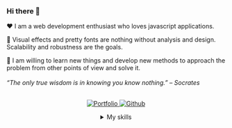 <h3>Hi there 👋</h3> 

❤️ I am a web development enthusiast who loves javascript applications.

📐 Visual effects and pretty fonts are nothing without analysis and design. Scalability and robustness are the goals.

📕 I am willing to learn new things and develop new methods to approach the problem from other points of view and solve it.
<br><br>
*“The only true wisdom is in knowing you know nothing.” – Socrates*
<br><br>

<p align="center">
	<a href="https://thiagopereiraufv.github.io" target="_blank">
		<img alt="Portfolio" src="https://img.shields.io/static/v1?style=for-the-badge&label=Portfolio&message=Thiago%20Pereira&color=orange"/>
	</a>
	<a href="https://github.com/ThiagoPereiraUFV" target="_blank">
		<img alt="Github" src="https://img.shields.io/static/v1?style=for-the-badge&label=Github&message=ThiagoPereiraUFV&color=blue"/>
	</a>
</p>

<details>
<summary align="center">My skills</summary>

<h4>📋 Language skills</h4>

<p align="center">
	<img alt="JavaScript" src="https://img.shields.io/badge/javascript%20-%23323330.svg?&style=for-the-badge&logo=javascript&logoColor=%23F7DF1E"/>
	<img alt="TypeScript" src="https://img.shields.io/badge/typescript%20-%23007ACC.svg?&style=for-the-badge&logo=typescript&logoColor=white"/>
<!-- 	<img alt="PHP" src="https://img.shields.io/badge/php-%23777BB4.svg?&style=for-the-badge&logo=php&logoColor=white"/> -->
<!-- 	<img alt="C++" src="https://img.shields.io/badge/c++%20-%2300599C.svg?&style=for-the-badge&logo=c%2B%2B&ogoColor=white"/> -->
<!-- 	<img alt="Python" src="https://img.shields.io/badge/python%20-%2314354C.svg?&style=for-the-badge&logo=python&logoColor=white"/> -->
<!-- 	<img alt="Java" src="https://img.shields.io/badge/java-%23ED8B00.svg?&style=for-the-badge&logo=java&logoColor=white"/> -->
</p>


<!-- **:computer: Frontend skills** -->

<!-- <p align="center">  -->
<!-- 	<img alt="HTML5" src="https://img.shields.io/badge/html5%20-%23E34F26.svg?&style=for-the-badge&logo=html5&logoColor=white"/> -->
<!-- 	<img alt="CSS3" src="https://img.shields.io/badge/css3%20-%231572B6.svg?&style=for-the-badge&logo=css3&logoColor=white"/> -->
<!-- 	<img alt="React" src="https://img.shields.io/badge/react%20-%2320232a.svg?&style=for-the-badge&logo=react&logoColor=%2361DAFB"/> -->
<!-- 	<img alt="Next JS" src="https://img.shields.io/badge/next%20js%20-%23000000.svg?&style=for-the-badge&logo=next.js&logoColor=white"/> -->
<!-- 	<img alt="Vue.js" src="https://img.shields.io/badge/vuejs%20-%2335495e.svg?&style=for-the-badge&logo=vue.js&logoColor=%234FC08D"/> -->
<!-- 	<img alt="NuxtJS" src="https://img.shields.io/badge/Nuxt-002E3B?style=for-the-badge&logo=nuxtdotjs&logoColor=#00DC82"/> -->
<!-- 	<img alt="Bootstrap" src="https://img.shields.io/badge/bootstrap%20-%23563D7C.svg?&style=for-the-badge&logo=bootstrap&logoColor=white"/> -->
<!-- 	<img alt="Vuetify" src="https://img.shields.io/badge/Vuetify-1867C0?style=for-the-badge&logo=vuetify&logoColor=AEDDFF"/> -->
<!-- 	<img alt="MUI" src="https://img.shields.io/badge/MUI-%230081CB.svg?style=for-the-badge&logo=mui&logoColor=white"/> -->
<!-- 	<img alt="TailwindCSS" src="https://img.shields.io/badge/tailwindcss-%2338B2AC.svg?style=for-the-badge&logo=tailwind-css&logoColor=white"/> -->
<!-- 	<img alt="WordPress" src="https://img.shields.io/badge/WordPress%20-%23117AC9.svg?&style=for-the-badge&logo=WordPress&logoColor=white"/> -->
<!-- </p> -->


<h4>💾 Backend/DB skills</h4>

<p align="center">
	<img alt="NodeJS" src="https://img.shields.io/badge/node.js%20-%2343853D.svg?&style=for-the-badge&logo=node.js&logoColor=white"/>
	<img alt="Express.js" src="https://img.shields.io/badge/express.js-%23404d59.svg?style=for-the-badge&logo=express&logoColor=%2361DAFB"/>
	<img alt="NestJS" src="https://img.shields.io/badge/nestjs-%23E0234E.svg?style=for-the-badge&logo=nestjs&logoColor=white"/>
	<img alt="Strapi" src="https://img.shields.io/badge/strapi%20-%232E7EEA.svg?&style=for-the-badge&logo=strapi&logoColor=white" />
<!-- 	<img alt="Django" src="https://img.shields.io/badge/django-%23092E20.svg?style=for-the-badge&logo=django&logoColor=white" /> -->
	<img alt="MongoDB" src ="https://img.shields.io/badge/MongoDB-%234ea94b.svg?&style=for-the-badge&logo=mongodb&logoColor=white"/>
	<img alt="MySQL" src="https://img.shields.io/badge/mysql-%2300f.svg?&style=for-the-badge&logo=mysql&logoColor=white"/>
	<img alt="SQLite" src ="https://img.shields.io/badge/sqlite-%2307405e.svg?&style=for-the-badge&logo=sqlite&logoColor=white"/>
<!-- 	<img alt="Oracle" src ="https://img.shields.io/badge/oracle%20-%23F00000.svg?&style=for-the-badge&logo=oracle&logoColor=white"/> -->
</p>


<h4>☁️ Hosting skills</h4>

<p align="center">
	<img alt="DigitalOcean" src="https://img.shields.io/badge/DigitalOcean-%230167ff.svg?style=for-the-badge&logo=digitalOcean&logoColor=white"/>
	<img alt="Firebase" src="https://img.shields.io/badge/firebase-%23039BE5.svg?style=for-the-badge&logo=firebase"/>
	<img alt="Heroku" src="https://img.shields.io/badge/heroku-%23430098.svg?style=for-the-badge&logo=heroku&logoColor=white"/>
	<img alt="Netlify" src="https://img.shields.io/badge/netlify-%23000000.svg?style=for-the-badge&logo=netlify&logoColor=#00C7B7"/>
</p>

<h4>🔨 Tools skills</h4>

<p align="center">
	<img alt="Insomnia" src="https://img.shields.io/badge/Insomnia-black?style=for-the-badge&logo=insomnia&logoColor=5849BE"/>
	<img alt="Visual Studio Code" src="https://img.shields.io/badge/Visual%20Studio%20Code-0078d7.svg?style=for-the-badge&logo=visual-studio-code&logoColor=white"/>
</p>

<h4>📚 Extra skills</h4>

<p align="center">
	<img alt="Yarn" src="https://img.shields.io/badge/yarn-%232C8EBB.svg?style=for-the-badge&logo=yarn&logoColor=white"/>
	<img alt="NPM" src="https://img.shields.io/badge/NPM-%23000000.svg?style=for-the-badge&logo=npm&logoColor=white"/>
	<img alt="OpenGL" src="https://img.shields.io/badge/OpenGL-%23FFFFFF.svg?style=for-the-badge&logo=opengl"/>
	<img alt="Socket.io" src="https://img.shields.io/badge/Socket.io-black?style=for-the-badge&logo=socket.io&badgeColor=010101"/>
	<img alt="JWT" src="https://img.shields.io/badge/JWT-black?style=for-the-badge&logo=JSON%20web%20tokens"/>
	<img alt="Linux" src="https://img.shields.io/badge/Linux-FCC624?style=for-the-badge&logo=linux&logoColor=black"/>
	<img alt="Windows" src="https://img.shields.io/badge/Windows-0078D6?style=for-the-badge&logo=windows&logoColor=white"/>
</p>

<h4>📈 My profile statistics</h4>

<p align="center">
	<a href="https://github.com/ThiagoPereiraUFV">
	  <img height="180em" src="http://github-readme-streak-stats.herokuapp.com?user=ThiagoPereiraUFV&theme=algolia"/>
	  <img height="180em" src="https://github-readme-stats-eight-theta.vercel.app/api/top-langs/?username=ThiagoPereiraUFV&layout=compact&langs_count=8&theme=algolia"/>
	  <img height="180em" src="https://github-readme-stats-eight-theta.vercel.app/api?username=ThiagoPereiraUFV&show_icons=true&theme=algolia&count_private=true"/>
	</a>
</p>
</details>
